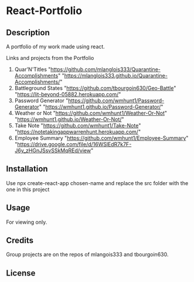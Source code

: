 # React-Portfolio
## Description
A portfolio of my work made using react.

Links and projects from the Portfolio
1. Quar'N'Titles
"https://github.com/mlanglois333/Quarantine-Accomplishments"
"https://mlanglois333.github.io/Quarantine-Accomplishments/"
2. Battleground States
"https://github.com/tbourgoin630/Geo-Battle"
"https://lit-beyond-05882.herokuapp.com/"
3. Password Generator
"https://github.com/wmhunt1/Password-Generator"
"https://wmhunt1.github.io/Password-Generator/"
4. Weather or Not
"https://github.com/wmhunt1/Weather-Or-Not"
"https://wmhunt1.github.io/Weather-Or-Not/"
5. Take Note
"https://github.com/wmhunt1/Take-Note"
"https://notetakingappwarrenhunt.herokuapp.com/"
6. Employee Summary
"https://github.com/wmhunt1/Employee-Summary"
"https://drive.google.com/file/d/16WSlEdR7k7F-J6y_zHGnJSsvSSkMqREd/view"
## Installation
Use npx create-react-app chosen-name and replace the src folder with the one in this project
## Usage
For viewing only.
## Credits
Group projects are on the repos of mlangois333 and tbourgoin630.
## License
